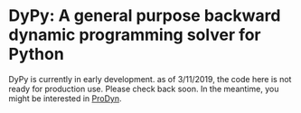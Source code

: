 # DyPy: A general purpose backward dynamic programming solver for Python

DyPy is currently in early development. as of 3/11/2019, the code here is not ready for production use. Please check back soon.
In the meantime, you might be interested in [ProDyn](https://prodyn.readthedocs.io/en/latest/index.html).